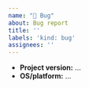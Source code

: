 ```yaml
---
name: "🐛 Bug"
about: Bug report
title: ''
labels: 'kind: bug'
assignees: ''
---
```


<!--
    Fill out any relevant fields:
-->

- **Project version:** ...
- **OS/platform:** ...
